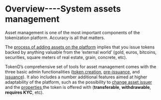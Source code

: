 # Overview----System assets management

Asset management is one of the most important components of the tokenization platform. Accuracy is all that matters.

The [process of adding assets on the platform](lifecycle-of-system-assets.md) implies that you issue tokens backed by anything valuable from the ‘external world’ \(gold, euros, bitcoins, securities, square meters of real estate, grain, concrete, etc\).

TokenD’s comprehensive set of tools for asset management comes with the three basic admin functionalities \([token creation](system-asset-creation.md), [pre-issuance](system-asset-pre-issuance.md), and [issuance](system-asset-issuance.md)\). It also includes a number additional features aimed at higher adaptability of the platform, such as the possibility to [change asset issuer](change-asset-issuer.md) and the [properties ](properties-of-system-assets.md)the token is offered with \(**transferable**, **withdrawable**, **requires KYC**, etc\).

